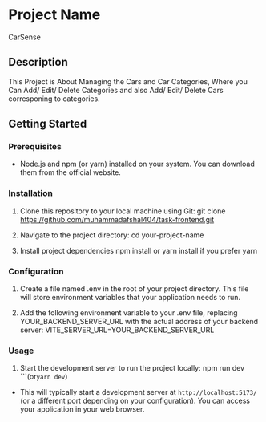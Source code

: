 # Project Name

CarSense

## Description

This Project is About Managing the Cars and Car Categories, Where you Can Add/ Edit/ Delete Categories and also Add/ Edit/ Delete Cars corresponing to categories.

## Getting Started

### Prerequisites

- Node.js and npm (or yarn) installed on your system. You can download them from the official website.

### Installation

1. Clone this repository to your local machine using Git:
   git clone https://github.com/muhammadafshal404/task-frontend.git

2. Navigate to the project directory:
   cd your-project-name

3. Install project dependencies
   npm install or yarn install if you prefer yarn

### Configuration

1. Create a file named .env in the root of your project directory. This file will store environment variables that your application needs to run.

2. Add the following environment variable to your .env file, replacing YOUR_BACKEND_SERVER_URL with the actual address of your backend server:
   VITE_SERVER_URL=YOUR_BACKEND_SERVER_URL

### Usage

1. Start the development server to run the project locally:
   npm run dev
   ```(or`yarn dev`)

- This will typically start a development server at `http://localhost:5173/` (or a different port depending on your configuration). You can access your application in your web browser.
